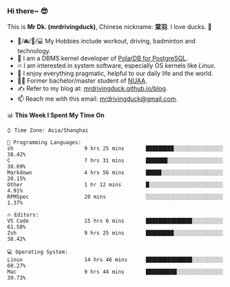 ### Hi there~ 😎

This is **Mr Dk. (mrdrivingduck)**, Chinese nickname: **棠羽**. I love ducks. 🦆

- 💪/🚘/🏸/💻 My Hobbies include workout, driving, badminton and technology.
- 🍊 I am a DBMS kernel developer of [PolarDB for PostgreSQL](https://github.com/ApsaraDB/PolarDB-for-PostgreSQL).
- 🔥 I am interested in system software, especially OS kernels like *Linux*.
- 🔧 I enjoy everything pragmatic, helpful to our daily life and the world.
- 👨‍🎓 Former bachelor/master student of [NUAA](https://en.wikipedia.org/wiki/Nanjing_University_of_Aeronautics_and_Astronautics).
- ✍ Refer to my blog at: [mrdrivingduck.github.io/blog](https://www.mrdrivingduck.cn/blog/#/).
- 📫 Reach me with this email: [mrdrivingduck@gmail.com](mailto:mrdrivingduck@gmail.com).

<!--START_SECTION:waka-->
📊 **This Week I Spent My Time On** 

```text
⌚︎ Time Zone: Asia/Shanghai

💬 Programming Languages: 
sh                       9 hrs 25 mins       █████████░░░░░░░░░░░░░░░░   38.42% 
C                        7 hrs 31 mins       ███████░░░░░░░░░░░░░░░░░░   30.69% 
Markdown                 4 hrs 56 mins       █████░░░░░░░░░░░░░░░░░░░░   20.15% 
Other                    1 hr 12 mins        █░░░░░░░░░░░░░░░░░░░░░░░░   4.91% 
RPMSpec                  20 mins             ░░░░░░░░░░░░░░░░░░░░░░░░░   1.37%

🔥 Editors: 
VS Code                  15 hrs 6 mins       ███████████████░░░░░░░░░░   61.58% 
Zsh                      9 hrs 25 mins       █████████░░░░░░░░░░░░░░░░   38.42%

💻 Operating System: 
Linux                    14 hrs 46 mins      ███████████████░░░░░░░░░░   60.27% 
Mac                      9 hrs 44 mins       ██████████░░░░░░░░░░░░░░░   39.73%

```


<!--END_SECTION:waka-->

<!-- ![Mr Dk.'s GitHub Stats](https://github-readme-stats.vercel.app/api?username=mrdrivingduck&count_private&show_icons=true&theme=buefy) -->

<!-- ![Most Used Languages](https://github-readme-stats.vercel.app/api/top-langs/?username=mrdrivingduck&exclude_repo=mips32-CPU,snort-tcp-socket&theme=buefy&layout=compact&langs_count=10) -->


<!--
**mrdrivingduck/mrdrivingduck** is a ✨ _special_ ✨ repository because its `README.md` (this file) appears on your GitHub profile.

Here are some ideas to get you started:

- 🔭 I’m currently working on ...
- 🌱 I’m currently learning ...
- 👯 I’m looking to collaborate on ...
- 🤔 I’m looking for help with ...
- 💬 Ask me about ...
- 📫 How to reach me: ...
- 😄 Pronouns: ...
- ⚡ Fun fact: ...
-->
